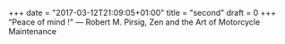 +++
date = "2017-03-12T21:09:05+01:00"
title = "second"
draft = 0
+++
“Peace of mind !"
― Robert M. Pirsig, Zen and the Art of Motorcycle Maintenance


